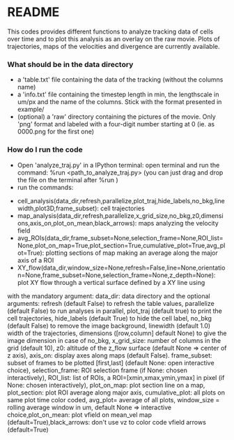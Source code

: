 # README #

This codes provides different functions to analyze tracking data of cells over time and to plot this analysis as an overlay on the raw movie. Plots of trajectories, maps of the velocities and divergence are currently available.

### What should be in the data directory ###

* a 'table.txt' file containing the data of the tracking (without the columns name)
* a 'info.txt' file containing the timestep length in min, the lengthscale in um/px and the name of the columns. Stick with the format presented in example/
* (optional) a 'raw' directory containing the pictures of the movie. Only 'png' format and labeled with a four-digit number starting at 0 (ie. as 0000.png for the first one)

### How do I run the code ###
* Open 'analyze_traj.py' in a IPython terminal: open terminal and run the command: %run <path_to_analyze_traj.py> (you can just drag and drop the file on the terminal after %run )
* run the commands: 
- cell_analysis(data_dir,refresh,parallelize,plot_traj,hide_labels,no_bkg,linewidth,plot3D,frame_subset): cell trajectories
- map_analysis(data_dir,refresh,parallelize,x_grid_size,no_bkg,z0,dimensions,axis_on,plot_on_mean,black_arrows): maps analyzing the velocity field
- avg_ROIs(data_dir,frame_subset=None,selection_frame=None,ROI_list=None,plot_on_map=True,plot_section=True,cumulative_plot=True,avg_plot=True): plotting sections of map making an average along the major axis of a ROI
- XY_flow(data_dir,window_size=None,refresh=False,line=None,orientation=None,frame_subset=None,selection_frame=None,z_depth=None): plot XY flow through a vertical surface defined by a XY line using


with the mandatory argument: data_dir: data directory and the optional arguments: refresh (default False) to refresh the table values, parallelize (default False) to run analyses in parallel, plot_traj (default true) to print the cell trajectories, hide_labels (default True) to hide the cell label, no_bkg (default False) to remove the image background, linewidth (default 1.0) width of the trajectories, dimensions ([row,column] default None) to give the image dimension in case of no_bkg, x_grid_size: number of columns in the grid (default 10), z0: altitude of the z_flow surface (default None => center of z axis), axis_on: display axes along maps (default False).
frame_subset: subset of frames to be plotted [first,last] (default None: open interactive choice), selection_frame: ROI selection frame (if None: chosen interactively), ROI_list: list of ROIs, a ROI=[xmin,xmax,ymin,ymax] in pixel (if None: chosen interactively), plot_on_map: plot section line on a map, plot_section: plot ROI average along major axis, cumulative_plot: all plots on same plot time color coded, avg_plot= average of all plots, window_size = rolling average window in um, default None => interactive choice,plot_on_mean: plot vfield on mean_vel map (default=True),black_arrows: don't use vz to color code vfield arrows (default=True)
